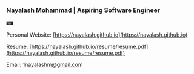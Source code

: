 ### Nayalash Mohammad | Aspiring Software Engineer

<img src="https://github.com/Nayalash/Nayalash/blob/master/bg.jpeg" style="height:10px;"></img>


Personal Website: [https://nayalash.github.io](https://nayalash.github.io)

Resume: [https://nayalash.github.io/resume/resume.pdf](https://nayalash.github.io/resume/resume.pdf)

Email: [1nayalashm@gmail.com](mailto:1nayalashm@gmail.com])
